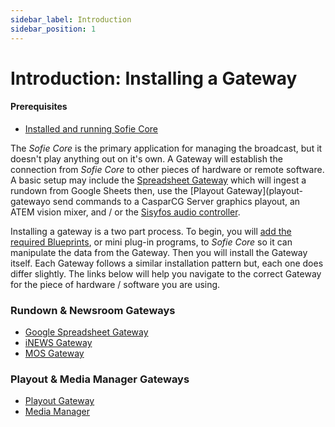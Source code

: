 ```yaml
---
sidebar_label: Introduction
sidebar_position: 1
---
```

# Introduction: Installing a Gateway

#### Prerequisites

* [Installed and running Sofie&nbsp;Core](../installing-sofie-server-core)

The _Sofie&nbsp;Core_ is the primary application for managing the broadcast, but it doesn't play anything out on it's own. A Gateway will establish the connection from _Sofie&nbsp;Core_ to other pieces of hardware or remote software. A basic setup may include the [Spreadsheet Gateway](rundown-or-newsroom-system-connection/installing-sofie-with-google-spreadsheet-support) which will ingest a rundown from Google Sheets then, use the [Playout Gateway](playout-gatewayo send commands to a CasparCG&nbsp;Server graphics playout, an ATEM vision mixer, and / or the [Sisyfos audio controller](https://github.com/olzzon/sisyfos-audio-controller).

Installing a gateway is a two part process. To begin, you will [add the required Blueprints](../installing-blueprints), or mini plug-in programs, to _Sofie&nbsp;Core_ so it can manipulate the data from the Gateway. Then you will install the Gateway itself. Each Gateway follows a similar installation pattern but, each one does differ slightly. The links below will help you navigate to the correct Gateway for the piece of hardware / software you are using.

### Rundown & Newsroom Gateways

* [Google Spreadsheet Gateway](rundown-or-newsroom-system-connection/installing-sofie-with-google-spreadsheet-support)
* [iNEWS Gateway](rundown-or-newsroom-system-connection/inews-gateway)
* [MOS Gateway](rundown-or-newsroom-system-connection/mos-gateway)

### Playout & Media Manager Gateways

* [Playout Gateway](playout-gateway)
* [Media Manager](../media-manager)

